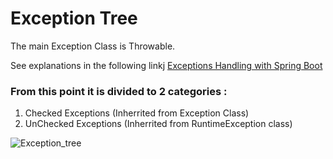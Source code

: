 
 # Exception Tree

The main Exception Class is Throwable.

See explanations in the following linkj [Exceptions Handling with Spring Boot](https://github.com/sshalem/Spring-Boot/tree/main/4.%20Exception%20Handling)

### From this point it is divided to 2 categories :
1. Checked Exceptions (Inherrited from Exception Class)
2. UnChecked Exceptions (Inherrited from RuntimeException class)

![Exception_tree](https://user-images.githubusercontent.com/36256986/147460551-bdfc75ab-c734-49cd-a52f-ee561a38d979.png)
